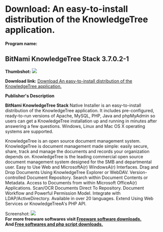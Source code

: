 # Download: An easy-to-install distribution of the KnowledgeTree application.

**Program name:**

## BitNami KnowledgeTree Stack 3.7.0.2-1

  
**Thumbshot:** ![](http://www.freewarefiles.com/screenshot/btnmknwldgstck_md.jpg)   
  
**Download link:** [Download An easy-to-install distribution of the KnowledgeTree application.](http://freesoftwares.boysofts.com/BitNami-KnowledgeTree-Stack_program_62338.html)  
  


**Publisher's Description**  
  


**BitNami KnowledgeTree Stack** Native Installer is an easy-to-install distribution of the KnowledgeTree application. It includes pre-configured, ready-to-run versions of Apache, MySQL, PHP, Java and phpMyAdmin so users can get a KnowledgeTree installation up and running in minutes after answering a few questions. Windows, Linux and Mac OS X operating systems are supported. 

KnowledgeTree is an open source document management system. KnowledgeTree is document management made simple: easily secure, share, track and manage the documents and records your organization depends on. KnowledgeTree is the leading commercial open source document management system designed for the SMB and departmental user. Easy to Use Web and MicrosoftA(r) WindowsA(r) Interfaces. Drag and Drop Documents Using KnowledgeTree Explorer or WebDAV. Version-controlled Document Repository. Search within Document Contents or Metadata. Access to Documents from within Microsoft OfficeA(r) Applications. Scan/OCR Documents Direct To Repository. Document Workflow and Powerful Permission Model. Integrate with LDAP/ActiveDirectory. Available in over 20 languages. Extend Using Web Services or KnowledgeTreeA's PHP API.

  
  
Screenshot: ![](http://www.freewarefiles.com/screenshot/btnmknwldgstck.jpg)   
**For more freeware softwares visit [Freeware software downloads.](http://freesoftwares.boysofts.com/)**   
**And [Free softwares and php script downloads.](http://www.boysofts.com/)**
